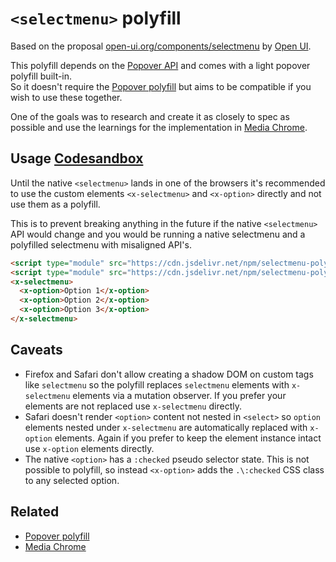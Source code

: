 # `<selectmenu>` polyfill

Based on the proposal 
[open-ui.org/components/selectmenu](https://open-ui.org/components/selectmenu/)
by [Open UI](https://github.com/openui/open-ui).

This polyfill depends on the 
[Popover API](https://developer.chrome.com/docs/web-platform/popover-api/) 
and comes with a light popover polyfill built-in.  
So it doesn't require the 
[Popover polyfill](https://github.com/oddbird/popover-polyfill) 
but aims to be compatible if you wish to use these together.

One of the goals was to research and create it as closely to spec as possible
and use the learnings for the implementation in
[Media Chrome](https://github.com/muxinc/media-chrome).

## Usage [Codesandbox](https://codesandbox.io/s/selectmenu-polyfill-6qky7m?file=/index.html)

Until the native `<selectmenu>` lands in one of the browsers it's recommended 
to use the custom elements `<x-selectmenu>` and `<x-option>` directly and not
use them as a polyfill. 

This is to prevent breaking anything in the future 
if the native `<selectmenu>` API would change and you would be running a native
selectmenu and a polyfilled selectmenu with misaligned API's.

```html
<script type="module" src="https://cdn.jsdelivr.net/npm/selectmenu-polyfill/src/selectmenu.min.js"></script>
<script type="module" src="https://cdn.jsdelivr.net/npm/selectmenu-polyfill/src/option.min.js"></script>
<x-selectmenu>
  <x-option>Option 1</x-option>
  <x-option>Option 2</x-option>
  <x-option>Option 3</x-option>
</x-selectmenu>
```

## Caveats

- Firefox and Safari don't allow creating a shadow DOM
  on custom tags like `selectmenu` so the polyfill replaces `selectmenu` elements
  with `x-selectmenu` elements via a mutation observer. If you prefer your elements
are not replaced use `x-selectmenu` directly.
- Safari doesn't render `<option>` content not nested in `<select>` so `option`
  elements nested under `x-selectmenu` are automatically replaced with `x-option` 
  elements. Again if you prefer to keep the element instance intact use `x-option`
  elements directly.
- The native `<option>` has a `:checked` pseudo selector state. This is not possible to polyfill, 
  so instead `<x-option>` adds the `.\:checked` CSS class to any selected option.

## Related 

- [Popover polyfill](https://github.com/oddbird/popover-polyfill)
- [Media Chrome](https://github.com/muxinc/media-chrome)
